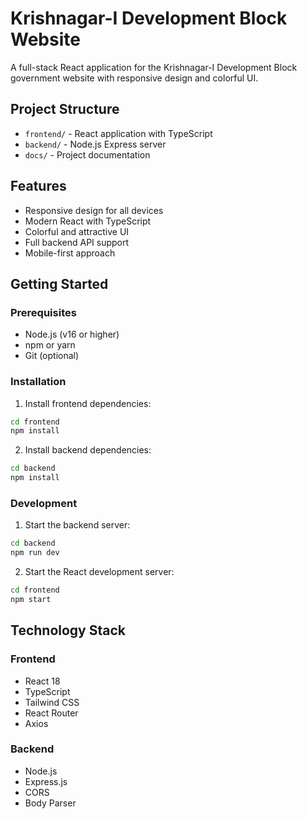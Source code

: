 # Krishnagar-I Development Block Website

A full-stack React application for the Krishnagar-I Development Block government website with responsive design and colorful UI.

## Project Structure

- `frontend/` - React application with TypeScript
- `backend/` - Node.js Express server
- `docs/` - Project documentation

## Features

- Responsive design for all devices
- Modern React with TypeScript
- Colorful and attractive UI
- Full backend API support
- Mobile-first approach

## Getting Started

### Prerequisites
- Node.js (v16 or higher)
- npm or yarn
- Git (optional)

### Installation

1. Install frontend dependencies:
```bash
cd frontend
npm install
```

2. Install backend dependencies:
```bash
cd backend
npm install
```

### Development

1. Start the backend server:
```bash
cd backend
npm run dev
```

2. Start the React development server:
```bash
cd frontend
npm start
```

## Technology Stack

### Frontend
- React 18
- TypeScript
- Tailwind CSS
- React Router
- Axios

### Backend
- Node.js
- Express.js
- CORS
- Body Parser
